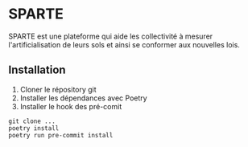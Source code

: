 SPARTE
======

SPARTE est une plateforme qui aide les collectivité à mesurer l'artificialisation de leurs sols et ainsi se conformer aux nouvelles lois.

## Installation

1. Cloner le répository git
2. Installer les dépendances avec Poetry
3. Installer le hook des pré-comit


```
git clone ...
poetry install
poetry run pre-commit install
```
